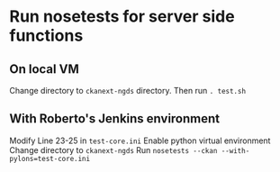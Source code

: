 # Run nosetests for server side functions

## On local VM
Change directory to `ckanext-ngds` directory. Then run `. test.sh`

## With Roberto's Jenkins environment
Modify Line 23-25 in `test-core.ini`
Enable python virtual environment
Change directory to `ckanext-ngds` 
Run `nosetests --ckan --with-pylons=test-core.ini` 